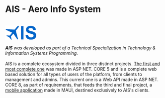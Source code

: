 # AIS - Aero Info System

<br>
<img src="https://github.com/cunhamauro/AIS/blob/main/AIS/wwwroot/images/AIS-logo.png?raw=true"  width="20%">
<br>

_**AIS** was developed as part of a Technical Specialization in Technology & Information Systems Programming._<br><br>
AIS is a complete ecosystem divided in three distinct projects. [The first and most complete one](https://github.com/cunhamauro/AIS) was made in ASP NET. CORE 5 and is a complete web based solution for all types of users of the platform, from clients to management and admins. This current one is a Web API made in ASP NET. CORE 8, as part of requirements, that feeds the third and final project, a [mobile application](https://github.com/cunhamauro/AIS_APP) made in MAUI, destined exclusively to AIS's clients.


